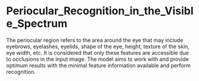 # Periocular_Recognition_in_the_Visible_Spectrum
The periocular region refers to the area around the eye that may include eyebrows, eyelashes, eyelids,  shape of the eye, height, texture of the skin, eye width, etc. It is considered that only these features  are accessible due to occlusions in the input image. The model aims to work with and provide  optimum results with the minimal feature information available and perform recognition.
